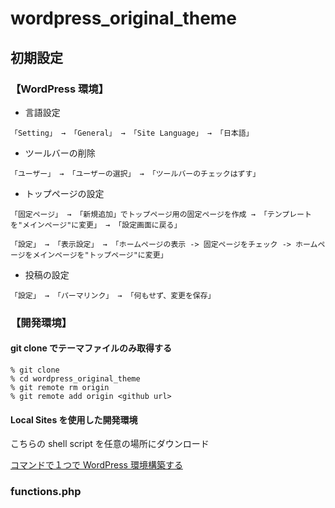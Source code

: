 # wordpress_original_theme

## 初期設定

### 【WordPress 環境】

- 言語設定

```
「Setting」 → 「General」 → 「Site Language」 → 「日本語」
```

- ツールバーの削除

```
「ユーザー」 → 「ユーザーの選択」 → 「ツールバーのチェックはずす」
```

- トップページの設定

```
「固定ページ」 → 「新規追加」でトップページ用の固定ページを作成 → 「テンプレートを"メインページ"に変更」 → 「設定画面に戻る」

「設定」 → 「表示設定」 → 「ホームページの表示 -> 固定ページをチェック -> ホームページをメインページを"トップページ"に変更」
```

- 投稿の設定

```
「設定」 → 「パーマリンク」 → 「何もせず、変更を保存」
```

### 【開発環境】

#### git clone でテーマファイルのみ取得する

```
% git clone
% cd wordpress_original_theme
% git remote rm origin
% git remote add origin <github url>
```

#### Local Sites を使用した開発環境

こちらの shell script を任意の場所にダウンロード

[コマンドで１つで WordPress 環境構築する](https://github.com/9-sho-5/set_up_wordpress_env)

### functions.php
